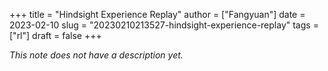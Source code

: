 +++
title = "Hindsight Experience Replay"
author = ["Fangyuan"]
date = 2023-02-10
slug = "20230210213527-hindsight-experience-replay"
tags = ["rl"]
draft = false
+++

_This note does not have a description yet._
